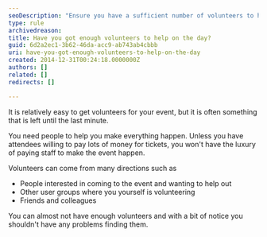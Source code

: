 ```yaml
---
seoDescription: "Ensure you have a sufficient number of volunteers to help on the day by recruiting from various sources."
type: rule
archivedreason: 
title: Have you got enough volunteers to help on the day?
guid: 6d2a2ec1-3b62-46da-acc9-ab743ab4cbbb
uri: have-you-got-enough-volunteers-to-help-on-the-day
created: 2014-12-31T00:24:18.0000000Z
authors: []
related: []
redirects: []

---
```


It is relatively easy to get volunteers for your event, but it is often something that is left until the last minute.

<!--endintro-->

You need people to help you make everything happen. Unless you have attendees willing to pay lots of money for tickets, you won't have the luxury of paying staff to make the event happen.

Volunteers can come from many directions such as

* People interested in coming to the event and wanting to help out
* Other user groups where you yourself is volunteering
* Friends and colleagues


You can almost not have enough volunteers and with a bit of notice you shouldn't have any problems finding them.
